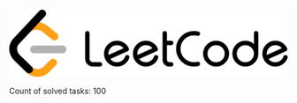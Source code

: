![Logo](https://github.com/AzizMGV/Python-training-tasks/blob/main/LeetCodeLogo.png)

Count of solved tasks: 100

